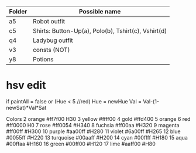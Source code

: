 |Folder|Possible name|
|-|-|
|a5|Robot outfit|
|c5|Shirts: Button-Up(a), Polo(b), Tshirt(c), Vshirt(d)|
|q4|Ladybug outfit|
|v3|consts (NOT)|
|y8|Potions|

# hsv edit
if paintAll = false or (Hue < 5 //red)
    Hue = newHue
    Val = Val-(1-newSat)\*Val\*Sat

Colors
2 orange #ff7f00 H30 
3 yellow #ffff00
4 gold #ffd400
5 orange
6 red #ff0000 H0
7 rose #ff0054 #H340
8 fuchsia #ff00aa #H320
9 magenta #ff00ff #H300
10 purple #aa00ff #H280
11 violet #6a00ff #H265
12 blue #0055ff #H220
13 turquoise #00aaff #H200
14 cyan #00ffff #H180
15 aqua #00ffaa #H160
16 green #00ff00 #H120
17 lime #aaff00 #H80
